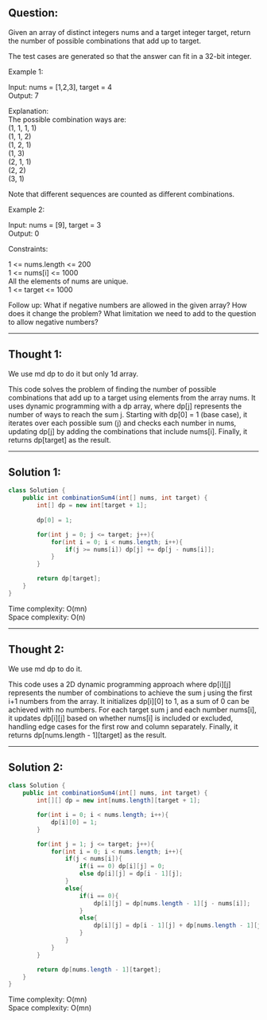 ## Question:

Given an array of distinct integers nums and a target integer target, return the number of possible combinations that add up to target.  

The test cases are generated so that the answer can fit in a 32-bit integer.  

Example 1:  

Input: nums = [1,2,3], target = 4  
Output: 7  

Explanation:  
The possible combination ways are:  
(1, 1, 1, 1)  
(1, 1, 2)  
(1, 2, 1)  
(1, 3)  
(2, 1, 1)  
(2, 2)  
(3, 1)  

Note that different sequences are counted as different combinations.  

Example 2:  

Input: nums = [9], target = 3  
Output: 0  
 
Constraints:  

1 <= nums.length <= 200  
1 <= nums[i] <= 1000  
All the elements of nums are unique.  
1 <= target <= 1000  
 
Follow up: What if negative numbers are allowed in the given array? How does it change the problem? What limitation we need to add to the question to allow negative numbers?  

---
## Thought 1:
We use md dp to do it but only 1d array.

This code solves the problem of finding the number of possible combinations that add up to a target using elements from the array nums. It uses dynamic programming with a dp array, where dp[j] represents the number of ways to reach the sum j. Starting with dp[0] = 1 (base case), it iterates over each possible sum (j) and checks each number in nums, updating dp[j] by adding the combinations that include nums[i]. Finally, it returns dp[target] as the result.  

---
## Solution 1:
```Java
class Solution {
    public int combinationSum4(int[] nums, int target) {
        int[] dp = new int[target + 1];
        
        dp[0] = 1;

        for(int j = 0; j <= target; j++){
            for(int i = 0; i < nums.length; i++){
                if(j >= nums[i]) dp[j] += dp[j - nums[i]];
            }
        }

        return dp[target];
    }
}
```
Time complexity: O(mn)  
Space complexity: O(n)

---
## Thought 2:
We use md dp to do it.

This code uses a 2D dynamic programming approach where dp[i][j] represents the number of combinations to achieve the sum j using the first i+1 numbers from the array. It initializes dp[i][0] to 1, as a sum of 0 can be achieved with no numbers. For each target sum j and each number nums[i], it updates dp[i][j] based on whether nums[i] is included or excluded, handling edge cases for the first row and column separately. Finally, it returns dp[nums.length - 1][target] as the result.

---
## Solution 2:
```Java
class Solution {
    public int combinationSum4(int[] nums, int target) {
        int[][] dp = new int[nums.length][target + 1];

        for(int i = 0; i < nums.length; i++){
            dp[i][0] = 1;
        }

        for(int j = 1; j <= target; j++){
            for(int i = 0; i < nums.length; i++){
                if(j < nums[i]){
                    if(i == 0) dp[i][j] = 0;
                    else dp[i][j] = dp[i - 1][j];
                }
                else{
                    if(i == 0){
                        dp[i][j] = dp[nums.length - 1][j - nums[i]];
                    }
                    else{
                        dp[i][j] = dp[i - 1][j] + dp[nums.length - 1][j - nums[i]];
                    }
                }
            }
        }

        return dp[nums.length - 1][target];
    }
}
```
Time complexity: O(mn)  
Space complexity: O(mn)

